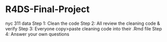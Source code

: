 # R4DS-Final-Project
nyc 311 data
Step 1: Clean the code
Step 2: All review the cleaning code & verify
Step 3: Everyone copy>paste cleaning code into their .Rmd file
Step 4: Answer your own questions
